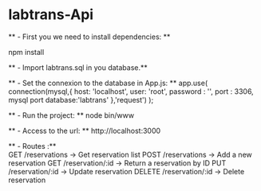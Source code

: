 # labtrans-Api

**  - First you we need to install dependencies: ** 

npm install

**  - Import labtrans.sql in you database.** 

**  - Set the connexion to the database in App.js: ** 
app.use(
  connection(mysql,{
    host: 'localhost',
    user: 'root',
    password : '',
    port : 3306, mysql port
    database:'labtrans'
  },'request')
);

** - Run the project: ** 
node bin/www

** - Access to the url: ** 
http://localhost:3000

** - Routes :**  
GET /reservations -> Get reservation list
POST /reservations -> Add a new reservation
GET /reservation/:id -> Return a reservation by ID
PUT /reservation/:id -> Update reservation
DELETE /reservation/:id -> Delete reservation
